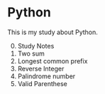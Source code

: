 # Python

This is my study about Python.

0. Study Notes
1. Two sum
2. Longest common prefix
3. Reverse Integer
4. Palindrome number
5. Valid Parenthese
